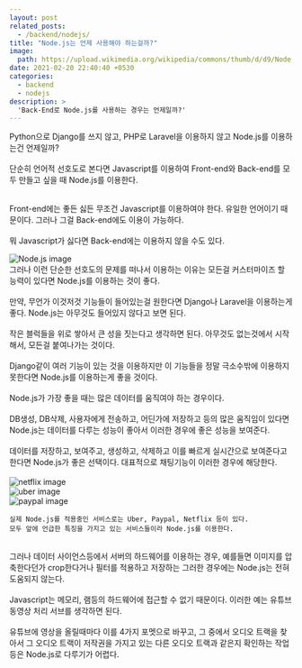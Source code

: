 ```yaml
---
layout: post
related_posts:
  - /backend/nodejs/
title: "Node.js는 언제 사용해야 하는걸까?"
image:
  path: https://upload.wikimedia.org/wikipedia/commons/thumb/d/d9/Node.js_logo.svg/1200px-Node.js_logo.svg.png
date: 2021-02-20 22:40:40 +0530
categories:
  - backend
  - nodejs
description: >
  'Back-End로 Node.js를 사용하는 경우는 언제일까?'
---
```


Python으로 Django를 쓰지 않고, PHP로 Laravel을 이용하지 않고 Node.js를 이용하는건 언제일까?<br><br>
단순히 언어적 선호도로 본다면 Javascript를 이용하여 Front-end와 Back-end를 모두 만들고 싶을 때 Node.js를 이용한다.<br><br>

Front-end에는 좋든 싫든 무조건 Javascript를 이용하여야 한다. 유일한 언어이기 때문이다. 그러나 그걸 Back-end에도 이용이 가능하다.<br><br>
뭐 Javascript가 싫다면 Back-end에는 이용하지 않을 수도 있다.<br>

![Node.js image](https://upload.wikimedia.org/wikipedia/commons/thumb/d/d9/Node.js_logo.svg/1200px-Node.js_logo.svg.png)<br>
그러나 이런 단순한 선호도의 문제를 떠나서 이용하는 이유는 모든걸 커스터마이즈 할 능력이 있다면 Node.js를 이용하는 것이 좋다.<br><br>
만약, 무언가 이것저것 기능들이 들어있는걸 원한다면 Django나 Laravel을 이용하는게 좋다. Node.js는 아무것도 들어있지 않다고 보면 된다.<br><br>
작은 블럭들을 위로 쌓아서 큰 성을 짓는다고 생각하면 된다. 아무것도 없는것에서 시작해서, 모든걸 붙여나가는 것이다.<br><br>
Django같이 여러 기능이 있는 것을 이용하지만 이 기능들을 정말 극소수밖에 이용하지 못한다면 Node.js를 이용하는게 좋을 것이다.<br><br>
Node.js가 가장 좋을 때는 많은 데이터를 움직여야 하는 경우이다.<br><br>
DB생성, DB삭제, 사용자에게 전송하고, 어딘가에 저장하고 등의 많은 움직임이 있다면 Node.js는 데이터를 다루는 성능이 좋아서 이러한 경우에 좋은 성능을 보여준다.<br><br>
데이터를 저장하고, 보여주고, 생성하고, 삭제하고 이를 빠르게 실시간으로 보여준다고 한다면 Node.js가 좋은 선택이다. 대표적으로 채팅기능이 이러한 경우에 해당한다.<br><br>
![netflix image](https://images.squarespace-cdn.com/content/v1/58d20c79725e25b221549193/1524134602660-2140ON9OQ4S2NYEOQEZT/ke17ZwdGBToddI8pDm48kOUQUmiq2YQQg0YqCAwMED4UqsxRUqqbr1mOJYKfIPR7LoDQ9mXPOjoJoqy81S2I8N_N4V1vUb5AoIIIbLZhVYxCRW4BPu10St3TBAUQYVKcGOZUBjWW3zgJAjNO1zaqZF4ouSpgLvhBH68uj-WcX5dnwuVACbZ2aIsDVUQ-Aj4V/netflixnodejs?format=1500w)<br>
![uber image](https://images.squarespace-cdn.com/content/v1/58d20c79725e25b221549193/1524133598073-H3VQO63KC4PZBQDVH7WU/ke17ZwdGBToddI8pDm48kOAzlJVdJoXIwTXgK6MT_nUUqsxRUqqbr1mOJYKfIPR7LoDQ9mXPOjoJoqy81S2I8N_N4V1vUb5AoIIIbLZhVYxCRW4BPu10St3TBAUQYVKc-TzKagYgJ3HtbToP5fRZdNnl77o4-80QcuNJfF9LnDUusArXoTEYu5QublcK7jD4/ubernodejs?format=1500w)<br>
![paypal image](https://images.squarespace-cdn.com/content/v1/58d20c79725e25b221549193/1524133487360-3NR69S56TVCQN32EBVQS/ke17ZwdGBToddI8pDm48kDuj7OEywyiHAOr6eMwFbhYUqsxRUqqbr1mOJYKfIPR7LoDQ9mXPOjoJoqy81S2I8N_N4V1vUb5AoIIIbLZhVYxCRW4BPu10St3TBAUQYVKc_TZQo74jqbIHdXKaed58TCatfeLIQqgTii6HnSeNEs5zv9qr-M36NWS9U9dCriR8/paypalnodejs?format=1500w)

```
실제 Node.js를 적용중인 서비스로는 Uber, Paypal, Netflix 등이 있다.
모두 앞에 언급한 특징을 가지고 있는 서비스들이라 Node.js를 이용한다.
```

<br>
그러나 데이터 사이언스등에서 서버의 하드웨어를 이용하는 경우, 예를들면 이미지를 압축한다던가 crop한다거나 필터를 적용하고 저장하는 그러한 경우에는 Node.js는 전혀 도움되지 않는다.<br><br>
Javascript는 메모리, 램등의 하드웨어에 접근할 수 없기 때문이다. 이러한 예는 유튜브 동영상 처리 서브를 생각하면 된다.<br><br>
유튜브에 영상을 올릴때마다 이를 4가지 포멧으로 바꾸고, 그 중에서 오디오 트랙을 찾아서 그 오디오 트랙이 저작권을 가지고 있는 다른 오디오 트랙과 같은지 확인하는 작업등은 Node.js로 다루기가 어렵다.<br><br><br><br>
